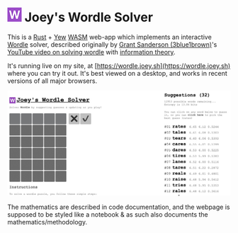 # ![W](static/favicon.png) Joey's Wordle Solver

This is a [Rust](https://rust-lang.org) + [Yew](https://yew.rs/) [WASM](https://webassembly.org/) web-app which 
implements an interactive [Wordle](https://www.nytimes.com/games/wordle/index.html) solver, described originally by
[Grant Sanderson (3blue1brown)](https://www.youtube.com/c/3blue1brown)'s 
[YouTube video on solving wordle](https://youtu.be/v68zYyaEmEA) with 
[information theory](https://en.wikipedia.org/wiki/Information_theory).

It's running live on my site, at [https://wordle.joey.sh](https://wordle.joey.sh) where you can try it out. It's best 
viewed on a desktop, and works in recent versions of all major browsers.

![screencap](./doc/screencap_wordle_site.jpg)

The mathematics are described in code documentation, and the webpage is supposed to be styled like a notebook & as such
also documents the mathematics/methodology.
